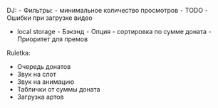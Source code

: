 DJ:
⁃	Фильтры:
⁃	минимальное количество просмотров
⁃	TODO
⁃	Ошибки при загрузке видео
- local storage
⁃	Бэкэнд
⁃	Опция - сортировка по сумме доната
⁃	Приоритет для премов


Ruletka:
- Очередь донатов
- Звук на слот
- Звук на анимацию
- Таблички от суммы доната
- Загрузка артов


